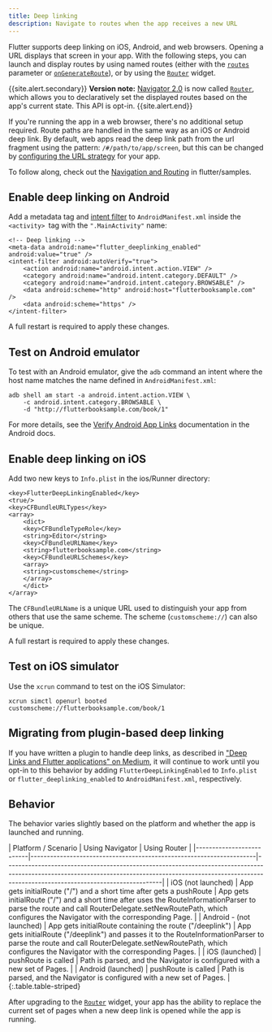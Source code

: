 ```yaml
---
title: Deep linking
description: Navigate to routes when the app receives a new URL
---
```


Flutter supports deep linking on iOS, Android, and web browsers. Opening a URL displays that screen in your app. With the following
steps, you can launch and display routes by using named routes (either with the
[`routes`][routes] parameter or [`onGenerateRoute`][onGenerateRoute]), or by
using the [`Router`][Router] widget.

{{site.alert.secondary}}
  **Version note:** [Navigator 2.0][] is now called [`Router`][Router], which
  allows you to declaratively set the displayed routes based on the app's
  current state. This API is opt-in.
{{site.alert.end}}

If you're running the app in a web browser, there's no additional setup
required. Route paths are handled in the same way as an iOS or Android deep
link. By default, web apps read the deep link path from the url fragment using
the pattern: `/#/path/to/app/screen`, but this can be changed by [configuring
the URL strategy] for your app.

To follow along, check out the [Navigation and Routing][router-sample] in
flutter/samples.

## Enable deep linking on Android

Add a metadata tag and [intent filter][] to `AndroidManifest.xml`
inside the `<activity> `tag with the `".MainActivity"` name:

```
<!-- Deep linking -->
<meta-data android:name="flutter_deeplinking_enabled" android:value="true" />
<intent-filter android:autoVerify="true">
    <action android:name="android.intent.action.VIEW" />
    <category android:name="android.intent.category.DEFAULT" />
    <category android:name="android.intent.category.BROWSABLE" />
    <data android:scheme="http" android:host="flutterbooksample.com" />
    <data android:scheme="https" />
</intent-filter>
```

A full restart is required to apply these changes.

## Test on Android emulator
To test with an Android emulator, give the `adb` command an intent where the
host name matches the name defined in `AndroidManifest.xml`:

```
adb shell am start -a android.intent.action.VIEW \
    -c android.intent.category.BROWSABLE \
    -d "http://flutterbooksample.com/book/1"
```

For more details, see the [Verify Android App Links][verify-android-links]
documentation in the Android docs.

## Enable deep linking on iOS
Add two new keys to `Info.plist` in the ios/Runner directory:

```
<key>FlutterDeepLinkingEnabled</key>
<true/>
<key>CFBundleURLTypes</key>
<array>
    <dict>
    <key>CFBundleTypeRole</key>
    <string>Editor</string>
    <key>CFBundleURLName</key>
    <string>flutterbooksample.com</string>
    <key>CFBundleURLSchemes</key>
    <array>
    <string>customscheme</string>
    </array>
    </dict>
</array>
```

The `CFBundleURLName` is a unique URL used to distinguish your app from others
that use the same scheme. The scheme (`customscheme://`)  can also be unique.

A full restart is required to apply these changes.

## Test on iOS simulator
Use the `xcrun` command to test on the iOS Simulator:

```
xcrun simctl openurl booted customscheme://flutterbooksample.com/book/1 
```

## Migrating from plugin-based deep linking

If you have written a plugin to handle deep links, as described in ["Deep Links
and Flutter applications" on Medium][plugin-linking], it will continue to work
until you opt-in to this behavior by adding `FlutterDeepLinkingEnabled` to
`Info.plist` or `flutter_deeplinking_enabled` to `AndroidManifest.xml`,
respectively.

## Behavior

The behavior varies slightly based on the platform and whether the app is
launched and running.

<div class="table-wrapper" markdown="1">
| Platform / Scenario      | Using Navigator                                                     | Using Router                                                                                                                                                                                        |
|--------------------------|---------------------------------------------------------------------|------------------------------------------------------------------------------------------------------------------------------------------------------------------------------------------------------------|
| iOS (not launched)       | App gets initialRoute ("/") and a short time after gets a pushRoute | App gets initialRoute ("/") and a short time after uses the RouteInformationParser to parse the route and call RouterDelegate.setNewRoutePath, which configures the Navigator with the corresponding Page. |
| Android - (not launched) | App gets initialRoute containing the route ("/deeplink")            | App gets initialRoute ("/deeplink") and passes it to the RouteInformationParser to parse the route and call RouterDelegate.setNewRoutePath, which configures the Navigator with the corresponding Pages.   |
| iOS (launched)           | pushRoute is called                                                 | Path is parsed, and the Navigator is configured with a new set of Pages.                                                                                                                                   |
| Android (launched)       | pushRoute is called                                                 | Path is parsed, and the Navigator is configured with a new set of Pages.                                                                                                                                   |
{:.table.table-striped}
</div>

After upgrading to the [`Router`][Router] widget, your app has the ability to replace the
current set of pages when a new deep link is opened while the app is running.

[switching-channels]: /docs/development/tools/sdk/upgrading#switching-flutter-channels
[routes]: https://api.flutter.dev/flutter/material/MaterialApp/routes.html
[onGenerateRoute]: https://api.flutter.dev/flutter/material/MaterialApp/onGenerateRoute.html
[Router]: https://api.flutter.dev/flutter/widgets/Router-class.html
[Navigator 2.0]: https://medium.com/flutter/learning-flutters-new-navigation-and-routing-system-7c9068155ade
[intent filter]: https://developer.android.com/guide/components/intents-filters
[plugin-linking]: https://medium.com/flutter-community/deep-links-and-flutter-applications-how-to-handle-them-properly-8c9865af9283
[verify-android-links]: https://developer.android.com/training/app-links/verify-site-associations
[router-sample]: https://github.com/flutter/samples/tree/master/navigation_and_routing
[configuring the URL strategy]: /docs/development/ui/navigation/url-strategies
